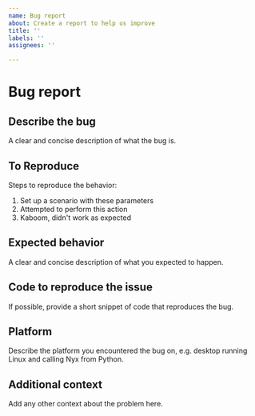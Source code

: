 ```yaml
---
name: Bug report
about: Create a report to help us improve
title: ''
labels: ''
assignees: ''

---
```


# Bug report

## Describe the bug
A clear and concise description of what the bug is.

## To Reproduce
Steps to reproduce the behavior:
1. Set up a scenario with these parameters
2. Attempted to perform this action
3. Kaboom, didn't work as expected

## Expected behavior
A clear and concise description of what you expected to happen.

## Code to reproduce the issue
If possible, provide a short snippet of code that reproduces the bug.

## Platform
Describe the platform you encountered the bug on, e.g. desktop running Linux and calling Nyx from Python.

## Additional context
Add any other context about the problem here.
